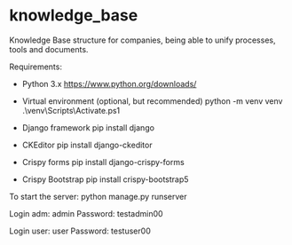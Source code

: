# knowledge_base
Knowledge Base structure for companies, being able to unify processes, tools and documents.

Requirements:

- Python 3.x
https://www.python.org/downloads/

- Virtual environment (optional, but recommended)
python -m venv venv
.\venv\Scripts\Activate.ps1

- Django framework
pip install django

- CKEditor
pip install django-ckeditor

- Crispy forms
pip install django-crispy-forms

- Crispy Bootstrap
pip install crispy-bootstrap5


To start the server:
python manage.py runserver

Login adm: admin
Password: testadmin00

Login user: user
Password: testuser00
